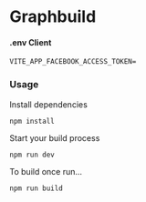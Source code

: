 # Graphbuild

#### .env Client

```
VITE_APP_FACEBOOK_ACCESS_TOKEN=
```

### Usage

Install dependencies

```
npm install
```

Start your build process

```
npm run dev
```

To build once run...

```
npm run build
```
